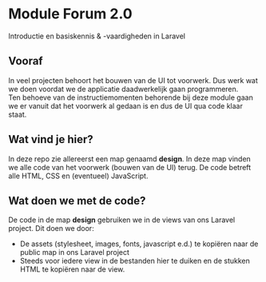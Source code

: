 # Module Forum 2.0
Introductie en basiskennis & -vaardigheden in Laravel  
  
## Vooraf
In veel projecten behoort het bouwen van de UI tot voorwerk. Dus werk wat we doen voordat we de applicatie daadwerkelijk gaan programmeren.  
Ten behoeve van de instructiemomenten behorende bij deze module gaan we er vanuit dat het voorwerk al gedaan is en dus de UI qua code klaar staat.  

## Wat vind je hier?
In deze repo zie allereerst een map genaamd **design**. In deze map vinden we alle code van het voorwerk (bouwen van de UI) terug. De code betreft alle HTML, CSS en (eventueel) JavaScript.  

## Wat doen we met de code?
De code in de map **design** gebruiken we in de views van ons Laravel project. Dit doen we door:  
* De assets (stylesheet, images, fonts, javascript e.d.) te kopiëren naar de public map in ons Laravel project  
* Steeds voor iedere view in de bestanden hier te duiken en de stukken HTML te kopiëren naar de view.

